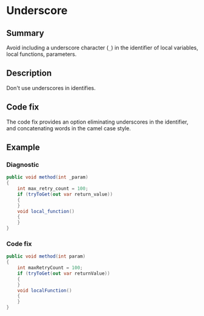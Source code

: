 # Underscore

## Summary

Avoid including a underscore character (`_`) in the identifier of
local variables, local functions, parameters.

## Description

Don't use underscores in identifies.

## Code fix

The code fix provides an option eliminating underscores in the identifier,
and concatenating words in the camel case style.

## Example

### Diagnostic

```csharp
public void method(int _param)
{
    int max_retry_count = 100;
    if (tryToGet(out var return_value))
    {
    }
    void local_function()
    {
    }
}
```

### Code fix

```csharp
public void method(int param)
{
    int maxRetryCount = 100;
    if (tryToGet(out var returnValue))
    {
    }
    void localFunction()
    {
    }
}
```
